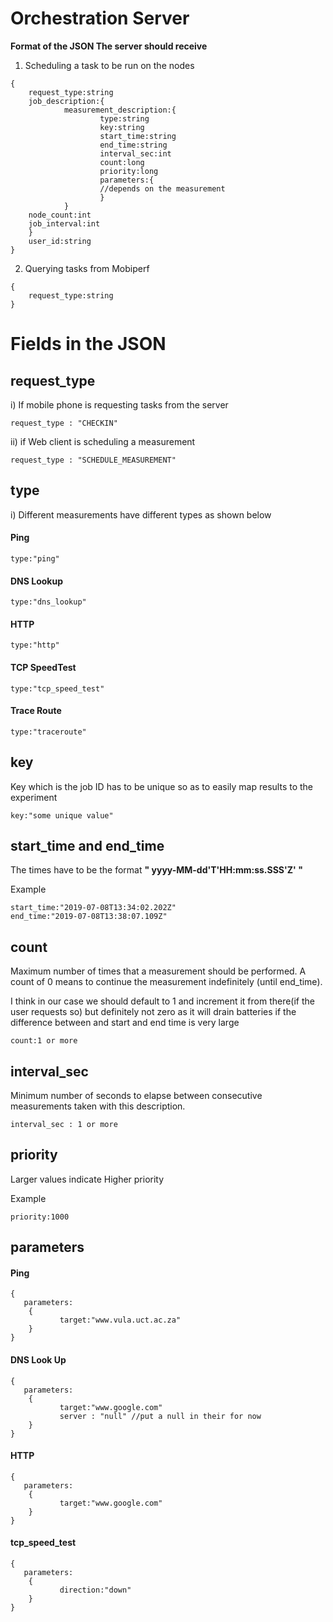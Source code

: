 
# Orchestration Server

**Format of the JSON The server should receive**
1)  Scheduling a task to be run on the nodes
```
{
	request_type:string
	job_description:{
            measurement_description:{
                    type:string  
                    key:string  
                    start_time:string  
                    end_time:string  
                    interval_sec:int  
                    count:long  
                    priority:long  
                    parameters:{
                    //depends on the measurement
                    }
            }	
	node_count:int
	job_interval:int 		    
	}	 
	user_id:string			
} 
```
2) Querying tasks from Mobiperf
```
{
	request_type:string
}
```

# Fields in the JSON 

## request_type
i) If mobile phone is requesting tasks from the server
```
request_type : "CHECKIN"  
```
ii) if Web client is scheduling a measurement 
```
request_type : "SCHEDULE_MEASUREMENT"
```
## type
i) Different measurements have different types as shown below
 #### Ping
```
type:"ping"
```
#### DNS Lookup
```
type:"dns_lookup"
```
 #### HTTP
```
type:"http"
```
 #### TCP SpeedTest
```
type:"tcp_speed_test"
```

 #### Trace Route
```
type:"traceroute"
```
## key
Key which is the job ID has to be unique so as to easily map results to the experiment
```
key:"some unique value"
``` 

## start_time and end_time
The times have to be the format **" yyyy-MM-dd'T'HH:mm:ss.SSS'Z' "** 

Example 
```
start_time:"2019-07-08T13:34:02.202Z"
end_time:"2019-07-08T13:38:07.109Z"
```
## count
Maximum number of times that a measurement should be performed. A count of 0 means to continue the measurement indefinitely (until end_time).

I think in our case we should default to 1 and increment it from there(if the user requests so) but definitely not zero as it will drain batteries if the difference between and start and end time is very large
```
count:1 or more
```

## interval_sec
Minimum number of seconds to elapse between consecutive measurements taken with this description.
```
interval_sec : 1 or more 
```
## priority
Larger values indicate Higher priority

Example
```
priority:1000
```
## parameters
####  Ping
 ```
 {
	parameters:
	 {
			target:"www.vula.uct.ac.za"   
     } 
 }
```

####  DNS Look Up
 ```
 {
	parameters:
	 {
			target:"www.google.com" 
			server : "null" //put a null in their for now		  
     } 
 }
```


####  HTTP
 ```
 {
	parameters:
	 {
			target:"www.google.com" 
     } 
 }
```

#### tcp_speed_test
 ```
 {
	parameters:
	 {
			direction:"down" 
     } 
 }




